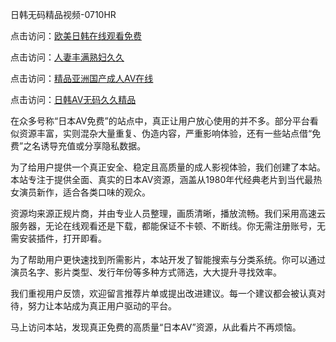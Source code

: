 
日韩无码精品视频-0710HR

点击访问：<a href="https://heiliaoxqkkct.pages.dev">欧美日韩在线观看免费</a>

点击访问：<a href="https://heiliaoxqkkct.pages.dev">人妻丰满熟妇久久</a>

点击访问：<a href="https://heiliaowt0d7p.pages.dev">精品亚洲国产成人AⅤ在线</a>

点击访问：<a href="https://heiliaoll4qsx.pages.dev">日韩AV无码久久精品</a>



在众多号称“日本AV免费”的站点中，真正让用户放心使用的并不多。部分平台看似资源丰富，实则混杂大量重复、伪造内容，严重影响体验，还有一些站点借“免费”之名诱导充值或分享隐私数据。

为了给用户提供一个真正安全、稳定且高质量的成人影视体验，我们创建了本站。本站专注于提供全面、真实的日本AV资源，涵盖从1980年代经典老片到当代最热女演员新作，适合各类口味的观众。

资源均来源正规片商，并由专业人员整理，画质清晰，播放流畅。我们采用高速云服务器，无论在线观看还是下载，都能保证不卡顿、不断线。你无需注册账号，无需安装插件，打开即看。

为了帮助用户更快速找到所需影片，本站开发了智能搜索与分类系统。你可以通过演员名字、影片类型、发行年份等多种方式筛选，大大提升寻找效率。

我们重视用户反馈，欢迎留言推荐片单或提出改进建议。每一个建议都会被认真对待，努力让本站成为真正用户驱动的平台。

马上访问本站，发现真正免费的高质量“日本AV”资源，从此看片不再烦恼。

<span style="display:none;">[Canonical link](https://github.com/lpn20250710/riben578)</span>
